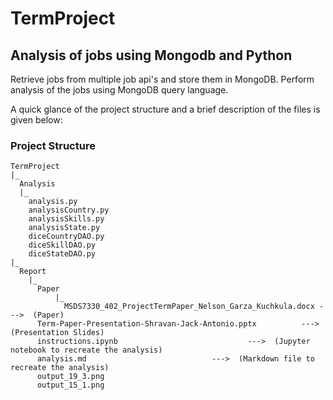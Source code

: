# TermProject
## Analysis of jobs using Mongodb and Python
Retrieve jobs from multiple job api's and store them in MongoDB. Perform analysis of the jobs using MongoDB query language.

A quick glance of the project structure and a brief description of the files is given below:

### Project Structure

```{}
TermProject  
|_  
  Analysis  
  |_  
    analysis.py
    analysisCountry.py
    analysisSkills.py
    analysisState.py
    diceCountryDAO.py
    diceSkillDAO.py
    diceStateDAO.py
|_
  Report
    |_
      Paper
          |_
            MSDS7330_402_ProjectTermPaper_Nelson_Garza_Kuchkula.docx --->  (Paper)
      Term-Paper-Presentation-Shravan-Jack-Antonio.pptx 	     --->  (Presentation Slides)
      instructions.ipynb 				             --->  (Jupyter notebook to recreate the analysis)
      analysis.md 						     --->  (Markdown file to recreate the analysis)
      output_19_3.png
      output_15_1.png
```

